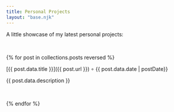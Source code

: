 ```yaml
---
title: Personal Projects
layout: "base.njk"
---
```


A little showcase of my latest personal projects:

<br>

{% for post in collections.posts reversed %}

[{{ post.data.title }}]({{ post.url }}) ∘ {{ post.data.date | postDate}}



{{ post.data.description }}


<br>


{% endfor %}

